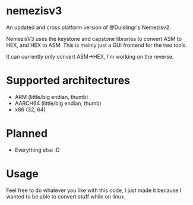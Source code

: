 # nemezisv3
An updated and cross platform version of @DuIslingr's Nemezisv2.

NemezisV3 uses the keystone and capstone libraries to convert ASM to HEX, and HEX to ASM.  This is mainly just a GUI frontend for the two tools.

It can currently only convert ASM->HEX, I'm working on the reverse.

# Supported architectures
* ARM (little/big endian, thumb)
* AARCH64 (little/big endian, thumb)
* x86 (32, 64)

# Planned
* Everything else :D

# Usage
Feel free to do whatever you like with this code, I just made it because I wanted to be able to convert stuff while on linux.
